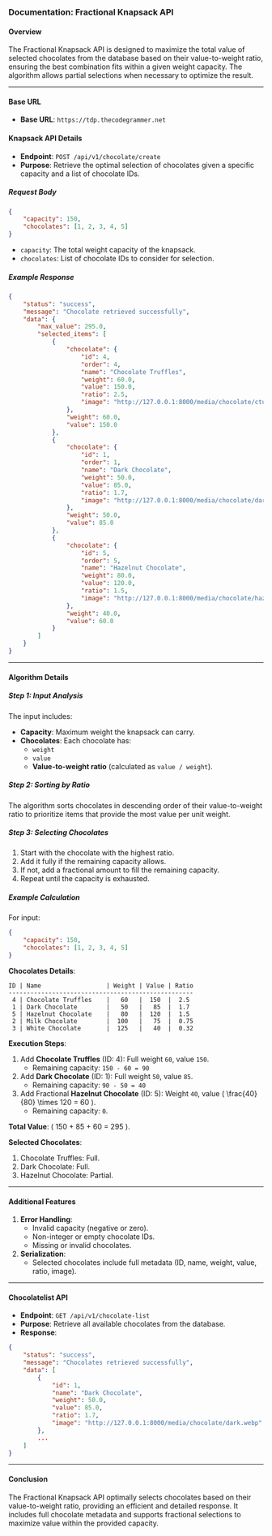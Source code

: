 ### Documentation: Fractional Knapsack API

#### Overview
The Fractional Knapsack API is designed to maximize the total value of selected chocolates from the database based on their value-to-weight ratio, ensuring the best combination fits within a given weight capacity. The algorithm allows partial selections when necessary to optimize the result.

---
#### Base URL
- **Base URL**: `https://tdp.thecodegrammer.net`

#### Knapsack API Details
- **Endpoint**: `POST /api/v1/chocolate/create`
- **Purpose**: Retrieve the optimal selection of chocolates given a specific capacity and a list of chocolate IDs.

##### Request Body
```json
{
    "capacity": 150,
    "chocolates": [1, 2, 3, 4, 5]
}
```
- `capacity`: The total weight capacity of the knapsack.
- `chocolates`: List of chocolate IDs to consider for selection.

##### Example Response
```json
{
    "status": "success",
    "message": "Chocolate retrieved successfully",
    "data": {
        "max_value": 295.0,
        "selected_items": [
            {
                "chocolate": {
                    "id": 4,
                    "order": 4,
                    "name": "Chocolate Truffles",
                    "weight": 60.0,
                    "value": 150.0,
                    "ratio": 2.5,
                    "image": "http://127.0.0.1:8000/media/chocolate/ctuffle.webp"
                },
                "weight": 60.0,
                "value": 150.0
            },
            {
                "chocolate": {
                    "id": 1,
                    "order": 1,
                    "name": "Dark Chocolate",
                    "weight": 50.0,
                    "value": 85.0,
                    "ratio": 1.7,
                    "image": "http://127.0.0.1:8000/media/chocolate/dark.webp"
                },
                "weight": 50.0,
                "value": 85.0
            },
            {
                "chocolate": {
                    "id": 5,
                    "order": 5,
                    "name": "Hazelnut Chocolate",
                    "weight": 80.0,
                    "value": 120.0,
                    "ratio": 1.5,
                    "image": "http://127.0.0.1:8000/media/chocolate/hazelnut.webp"
                },
                "weight": 40.0,
                "value": 60.0
            }
        ]
    }
}
```

---

#### Algorithm Details

##### Step 1: Input Analysis
The input includes:
- **Capacity**: Maximum weight the knapsack can carry.
- **Chocolates**: Each chocolate has:
  - `weight`
  - `value`
  - **Value-to-weight ratio** (calculated as `value / weight`).

##### Step 2: Sorting by Ratio
The algorithm sorts chocolates in descending order of their value-to-weight ratio to prioritize items that provide the most value per unit weight.

##### Step 3: Selecting Chocolates
1. Start with the chocolate with the highest ratio.
2. Add it fully if the remaining capacity allows.
3. If not, add a fractional amount to fill the remaining capacity.
4. Repeat until the capacity is exhausted.

##### Example Calculation
For input:
```json
{
    "capacity": 150,
    "chocolates": [1, 2, 3, 4, 5]
}
```
**Chocolates Details**:
```
ID | Name                  | Weight | Value | Ratio
---------------------------------------------------
 4 | Chocolate Truffles    |   60   |  150  |  2.5
 1 | Dark Chocolate        |   50   |   85  |  1.7
 5 | Hazelnut Chocolate    |   80   |  120  |  1.5
 2 | Milk Chocolate        |  100   |   75  |  0.75
 3 | White Chocolate       |  125   |   40  |  0.32
```

**Execution Steps**:
1. Add **Chocolate Truffles** (ID: 4): Full weight `60`, value `150`.
   - Remaining capacity: `150 - 60 = 90`
2. Add **Dark Chocolate** (ID: 1): Full weight `50`, value `85`.
   - Remaining capacity: `90 - 50 = 40`
3. Add Fractional **Hazelnut Chocolate** (ID: 5): Weight `40`, value \( \frac{40}{80} \times 120 = 60 \).
   - Remaining capacity: `0`.

**Total Value**: \( 150 + 85 + 60 = 295 \).

**Selected Chocolates**:
1. Chocolate Truffles: Full.
2. Dark Chocolate: Full.
3. Hazelnut Chocolate: Partial.

---

#### Additional Features
1. **Error Handling**:
   - Invalid capacity (negative or zero).
   - Non-integer or empty chocolate IDs.
   - Missing or invalid chocolates.
2. **Serialization**:
   - Selected chocolates include full metadata (ID, name, weight, value, ratio, image).

---

#### Chocolatelist API
- **Endpoint**: `GET /api/v1/chocolate-list`
- **Purpose**: Retrieve all available chocolates from the database.
- **Response**:
```json
{
    "status": "success",
    "message": "Chocolates retrieved successfully",
    "data": [
        {
            "id": 1,
            "name": "Dark Chocolate",
            "weight": 50.0,
            "value": 85.0,
            "ratio": 1.7,
            "image": "http://127.0.0.1:8000/media/chocolate/dark.webp"
        },
        ...
    ]
}
```

---

#### Conclusion
The Fractional Knapsack API optimally selects chocolates based on their value-to-weight ratio, providing an efficient and detailed response. It includes full chocolate metadata and supports fractional selections to maximize value within the provided capacity.